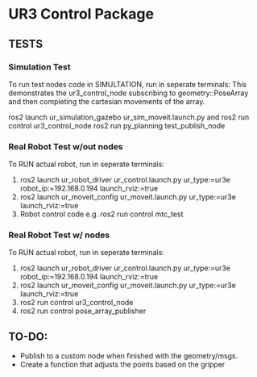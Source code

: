 # UR3 Control Package

## TESTS
### Simulation Test
To run test nodes code in SIMULTATION, run in seperate terminals:
This demonstrates the ur3_control_node subscribing to geometry::PoseArray
and then completing the cartesian movements of the array.

ros2 launch ur_simulation_gazebo ur_sim_moveit.launch.py
and 
ros2 run control ur3_control_node
ros2 run py_planning test_publish_node

<!-- ### Simplified Simulation Test (with workspace auto‑sourcing)

* **One‑time setup**: Add your workspace’s setup file to your shell startup (e.g. `~/.bashrc` or `~/.zshrc`), replacing the path with your own workspace:
    echo "source /path/to/your/ros2_ws/install/setup.bash" >> ~/.bashrc
 
Or manually source in each new terminal:
source /path/to/your/ros2_ws/install/setup.bash

Commands to run:
* **Terminal 1: Gazebo + MoveIt** ros2 launch ur_simulation_gazebo ur_sim_moveit.launch.py 
* **Terminal 2: UR3 control node** ros2 run control ur3_control_node 
* **Terminal 3: PoseArray publisher** ros2 run control pose_array_publisher -->


### Real Robot Test w/out nodes
To RUN actual robot, run in seperate terminals:
1. ros2 launch ur_robot_driver ur_control.launch.py ur_type:=ur3e robot_ip:=192.168.0.194 launch_rviz:=true
2. ros2 launch ur_moveit_config ur_moveit.launch.py ur_type:=ur3e launch_rviz:=true
3. Robot control code e.g. ros2 run control mtc_test

### Real Robot Test w/ nodes
To RUN actual robot, run in seperate terminals:
1. ros2 launch ur_robot_driver ur_control.launch.py ur_type:=ur3e robot_ip:=192.168.0.194 launch_rviz:=true
2. ros2 launch ur_moveit_config ur_moveit.launch.py ur_type:=ur3e launch_rviz:=true
3. ros2 run control ur3_control_node
4. ros2 run control pose_array_publisher


## TO-DO:
* Publish to a custom node when finished with the geometry/msgs.
* Create a function that adjusts the points based on the gripper



